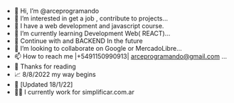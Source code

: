- 👋 Hi, I’m @arceprogramando
- 👀 I’m interested in get a job , 
contribute to projects...
- 💎 I have a web development and javascript course.
- 🌱 I’m currently learning Development Web( REACT)... 
- 🚀 Continue with  and BACKEND In the future
- 💞️ I’m looking to collaborate on Google or MercadoLibre...
- 📫 How to reach me |+5491150990913| arceprogramando@gmail.com ...
- 🙏 Thanks for reading
- 📈 8/8/2022 my way begins
- 🧿 [Updated 18/1/22]
- 👨‍💻 I currently work for simplificar.com.ar
<!---
arceprogramando/arceprogramando is a ✨ special ✨ repository because its `README.md` (this file) appears on your GitHub profile.
You can click the Preview link to take a look at your changes.
--->
